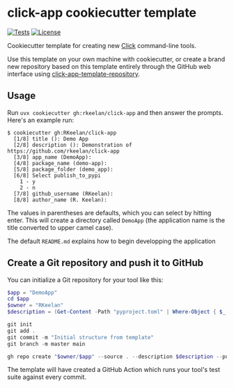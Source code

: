 # click-app cookiecutter template

[![Tests](https://github.com/RKeelan/click-app/actions/workflows/test.yml/badge.svg)](https://github.com/RKeelan/click-app/actions/workflows/test.yml)
[![License](https://img.shields.io/badge/license-Apache%202.0-blue.svg)](https://github.com/RKeelan/click-app/blob/master/LICENSE)

Cookiecutter template for creating new [Click](https://click.palletsprojects.com/) command-line tools.

Use this template on your own machine with cookiecutter, or create a brand new repository based on this template entirely through the GitHub web interface using [click-app-template-repository](https://github.com/simonw/click-app-template-repository).


## Usage

Run `uvx cookiecutter gh:rkeelan/click-app` and then answer the prompts. Here's an example run:
```
$ cookiecutter gh:RKeelan/click-app
  [1/8] title (): Demo App
  [2/8] description (): Demonstration of https://github.com/rkeelan/click-app
  [3/8] app_name (DemoApp): 
  [4/8] package_name (demo-app): 
  [5/8] package_folder (demo_app): 
  [6/8] Select publish_to_pypi
    1 - y
    2 - n
  [7/8] github_username (RKeelan): 
  [8/8] author_name (R. Keelan):
```
The values in parentheses are defaults, which you can select by hitting enter. This will create a directory called `DemoApp` (the application name is the title converted to upper camel case).

The default `README.md` explains how to begin developping the application

## Create a Git repository and push it to GitHub

You can initialize a Git repository for your tool like this:
```powershell
$app = "DemoApp"
cd $app
$owner = "RKeelan"
$description = (Get-Content -Path "pyproject.toml" | Where-Object { $_ -match "description\s*=\s*(.*)" } | ForEach-Object { $matches[1] }).Trim('"''')

git init
git add .
git commit -m "Initial structure from template"
git branch -m master main

gh repo create "$owner/$app" --source . --description $description --public --push
```
The template will have created a GitHub Action which runs your tool's test suite against every commit.
